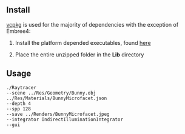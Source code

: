 ## Install

[vcpkg](https://learn.microsoft.com/en-us/vcpkg/users/buildsystems/cmake-integration) is used for the majority of dependencies with the exception of Embree4:

1. Install the platform depended executables, found [here](https://github.com/RenderKit/embree/releases)

2. Place the entire unzipped folder in the **Lib** directory 

## Usage

```
./Raytracer
--scene ../Res/Geometry/Bunny.obj ../Res/Materials/BunnyMicrofacet.json
--depth 4
--spp 128
--save ../Renders/BunnyMicrofacet.jpeg
--integrator IndirectIlluminationIntegrator
--gui
```
